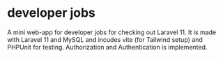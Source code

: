 # developer jobs
A mini web-app for developer jobs for checking out Laravel 11. It is made with Laravel 11 and MySQL and incudes vite (for Tailwind setup) and PHPUnit for testing. Authorization and Authentication is implemented.

